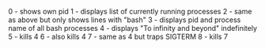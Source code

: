 0 - shows own pid
1 - displays list of currently running processes
2 - same as above but only shows lines with "bash"
3 - displays pid and process name of all bash processes
4 - displays "To infinity and beyond" indefinitely
5 - kills 4
6 - also kills 4
7 - same as 4 but traps SIGTERM
8 - kills 7
